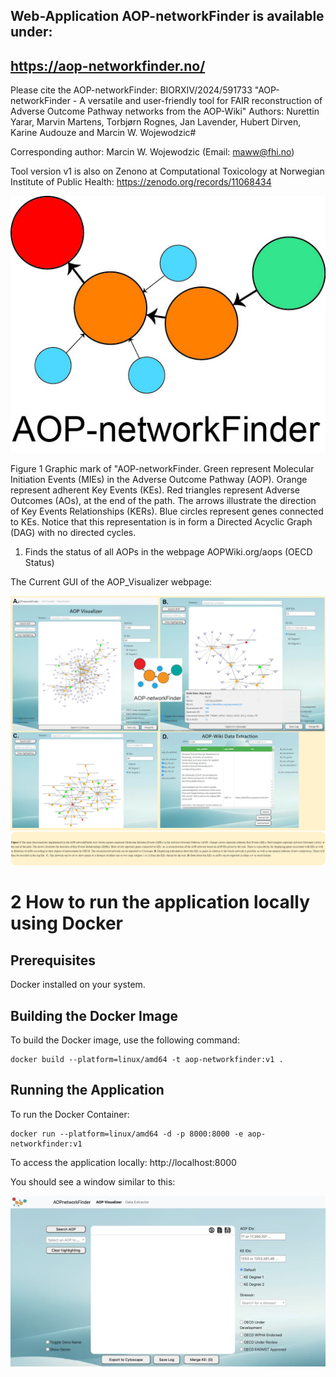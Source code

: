 ## Web-Application AOP-networkFinder is available under:
## https://aop-networkfinder.no/

Please cite the AOP-networkFinder:
BIORXIV/2024/591733  "AOP-networkFinder - A versatile and user-friendly tool for FAIR reconstruction of Adverse Outcome Pathway networks from the AOP-Wiki"
Authors: Nurettin Yarar, Marvin Martens, Torbjørn Rognes, Jan Lavender, Hubert Dirven, Karine Audouze and Marcin W. Wojewodzic#

Corresponding author: Marcin W. Wojewodzic (Email: maww@fhi.no)

Tool version v1 is also on Zenono at Computational Toxicology at Norwegian Institute of Public Health:
https://zenodo.org/records/11068434


![alt text|100](/images/AOP-networkFinder_for_paper.jpg)

Figure 1 Graphic mark of "AOP-networkFinder. Green represent Molecular Initiation Events (MIEs) in the Adverse Outcome Pathway (AOP). Orange represent adherent Key Events (KEs). Red triangles represent Adverse Outcomes (AOs), at the end of the path. The arrows illustrate the direction of Key Events Relationships (KERs). Blue circles represent genes connected to KEs. Notice that this representation is in form a Directed Acyclic Graph (DAG) with no directed cycles.

1. Finds the status of all AOPs in the webpage AOPWiki.org/aops (OECD Status)


The Current GUI of the AOP_Visualizer webpage:

 ![main window](/images/Figures_AOP-network-finder_02032024-Figure1_Jan.jpg)


# 2 How to run the application locally using Docker

## Prerequisites
Docker installed on your system.

## Building the Docker Image
To build the Docker image, use the following command:
```
docker build --platform=linux/amd64 -t aop-networkfinder:v1 .
```

## Running the Application

To run the Docker Container:
```
docker run --platform=linux/amd64 -d -p 8000:8000 -e aop-networkfinder:v1
```

To access the application locally:
http://localhost:8000

You should see a window similar to this:

![main window](/images/AOPnetworkFinder_main_page.png)



